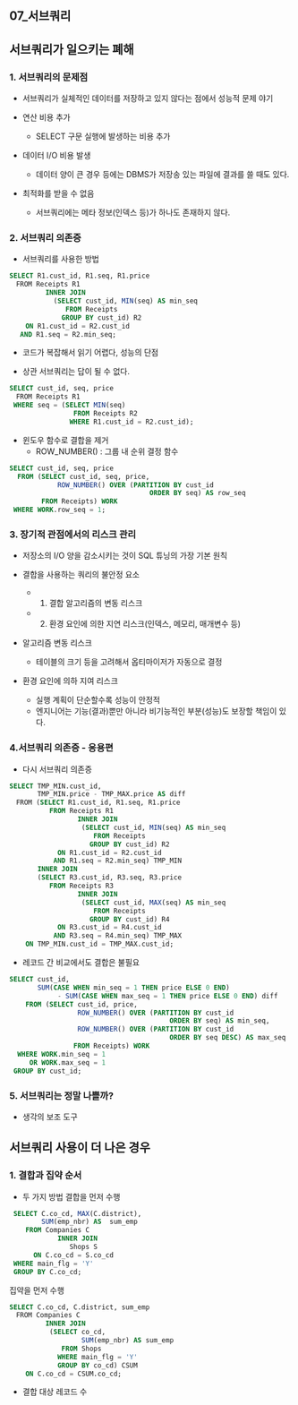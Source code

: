 ## 07_서브쿼리

## 서브쿼리가 일으키는 폐해
### 1. 서브쿼리의 문제점
- 서브쿼리가 실체적인 데이터를 저장하고 있지 않다는 점에서 성능적 문제 야기

- 연산 비용 추가
  - SELECT 구문 실행에 발생하는 비용 추가

- 데이터 I/O 비용 발생
  - 데이터 양이 큰 경우 등에는 DBMS가 저장송 있는 파일에 결과를 쓸 때도 있다.

- 최적화를 받을 수 없음
  - 서브쿼리에는 메타 정보(인덱스 등)가 하나도 존재하지 않다.

### 2. 서브쿼리 의존증
- 서브쿼리를 사용한 방법
``` sql
SELECT R1.cust_id, R1.seq, R1.price
　FROM Receipts R1
         INNER JOIN
           (SELECT cust_id, MIN(seq) AS min_seq
              FROM Receipts
             GROUP BY cust_id) R2
    ON R1.cust_id = R2.cust_id
　 AND R1.seq = R2.min_seq;
```
  - 코드가 복잡해서 읽기 어렵다, 성능의 단점

- 상관 서브쿼리는 답이 될 수 없다.
``` sql
SELECT cust_id, seq, price
　FROM Receipts R1
 WHERE seq = (SELECT MIN(seq)
                FROM Receipts R2
               WHERE R1.cust_id = R2.cust_id);
```

- 윈도우 함수로 결합을 제거
  - ROW_NUMBER() : 그룹 내 순위 결정 함수
``` sql
SELECT cust_id, seq, price
  FROM (SELECT cust_id, seq, price,
            ROW_NUMBER() OVER (PARTITION BY cust_id
                                   ORDER BY seq) AS row_seq
        FROM Receipts) WORK
 WHERE WORK.row_seq = 1;
```

### 3. 장기적 관점에서의 리스크 관리
- 저장소의 I/O 양을 감소시키는 것이 SQL 튜닝의 가장 기본 원칙
- 결합을 사용하는 쿼리의 불안정 요소
  - 1. 결합 알고리즘의 변동 리스크
  - 2. 환경 요인에 의한 지연 리스크(인덱스, 메모리, 매개변수 등)

- 알고리즘 변동 리스크 
  - 테이블의 크기 등을 고려해서 옵티마이저가 자동으로 결정

- 환경 요인에 의하 지여 리스크
  - 실행 계획이 단순할수록 성능이 안정적
  - 엔지니어는 기능(결과)뿐만 아니라 비기능적인 부분(성능)도 보장할 책임이 있다.

### 4.서브쿼리 의존증 - 응용편
- 다시 서브쿼리 의존증
``` sql
SELECT TMP_MIN.cust_id,
       TMP_MIN.price - TMP_MAX.price AS diff
　FROM (SELECT R1.cust_id, R1.seq, R1.price
          FROM Receipts R1
                 INNER JOIN
                  (SELECT cust_id, MIN(seq) AS min_seq
                     FROM Receipts
                    GROUP BY cust_id) R2
            ON R1.cust_id = R2.cust_id
           AND R1.seq = R2.min_seq) TMP_MIN
       INNER JOIN
       (SELECT R3.cust_id, R3.seq, R3.price
          FROM Receipts R3
                 INNER JOIN
                  (SELECT cust_id, MAX(seq) AS min_seq
                     FROM Receipts
                    GROUP BY cust_id) R4
            ON R3.cust_id = R4.cust_id
           AND R3.seq = R4.min_seq) TMP_MAX
    ON TMP_MIN.cust_id = TMP_MAX.cust_id;
```

- 레코드 간 비교에서도 결합은 불필요
``` sql
SELECT cust_id,
       SUM(CASE WHEN min_seq = 1 THEN price ELSE 0 END)
            - SUM(CASE WHEN max_seq = 1 THEN price ELSE 0 END) diff
    FROM (SELECT cust_id, price,
                 ROW_NUMBER() OVER (PARTITION BY cust_id
                                        ORDER BY seq) AS min_seq,
                 ROW_NUMBER() OVER (PARTITION BY cust_id
                                        ORDER BY seq DESC) AS max_seq
                FROM Receipts) WORK
  WHERE WORK.min_seq = 1
     OR WORK.max_seq = 1
 GROUP BY cust_id;
```

### 5. 서브쿼리는 정말 나쁠까?
- 생각의 보조 도구

## 서브쿼리 사용이 더 나은 경우
### 1. 결합과 집약 순서
- 두 가지 방법
결합을 먼저 수행
``` sql
 SELECT C.co_cd, MAX(C.district),
        SUM(emp_nbr) AS  sum_emp
    FROM Companies C
            INNER JOIN
               Shops S
      ON C.co_cd = S.co_cd
 WHERE main_flg = 'Y'
 GROUP BY C.co_cd;
```
집약을 먼저 수행
``` sql
SELECT C.co_cd, C.district, sum_emp
　FROM Companies C
         INNER JOIN
          (SELECT co_cd,
                  SUM(emp_nbr) AS sum_emp
             FROM Shops
            WHERE main_flg = 'Y'
            GROUP BY co_cd) CSUM
    ON C.co_cd = CSUM.co_cd;
```

- 결합 대상 레코드 수
#


